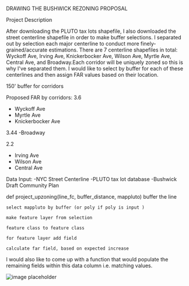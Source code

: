 DRAWING THE BUSHWICK REZONING PROPOSAL

Project Description

After downloading the PLUTO tax lots shapefile, I also downloaded the street centerline shapefile in order to make buffer selections. 
I separated out by selection each major centerline to conduct more finely-grained/accurate estimations. There are 7 centerline shapefiles
in total: Wyckoff Ave, Irving Ave, Knickerbocker Ave, Wilson Ave, Myrtle Ave, Central Ave, and Broadway.Each corridor will be uniquely 
zoned so this is why I've separated them. I would like to select by buffer for each of these centerlines and then assign FAR values based 
on their location.

150' buffer for corridors


Proposed FAR by corridors:
3.6
- Wyckoff Ave
- Myrtle Ave
- Knickerbocker Ave

3.44
-Broadway

2.2
- Irving Ave
- Wilson Ave
- Central Ave

Data Input:
-NYC Street Centerline
-PLUTO tax lot database
-Bushwick Draft Community Plan

def project_upzoning(line_fc, buffer_distance, mappluto)
	buffer the line

	select mappluto by buffer (or poly if poly is input )

	make feature layer from selection

	feature class to feature class

	for feature layer add field

	calculate far field, based on expected increase
	
I would also like to come up with a function that would populate the remaining fields within this data column i.e. matching <null> values.

![image placeholder](https://www.google.com/url?sa=i&source=images&cd=&cad=rja&uact=8&ved=2ahUKEwjIjp_b7creAhVkneAKHV7sC-gQjRx6BAgBEAU&url=https%3A%2F%2Fwww.brownstoner.com%2Fdevelopment%2Fbrooklyn-development-bushwick-rheingold-oda-all-year-123-melrose%2F&psig=AOvVaw0UDRPo2LCTKxQwajys_3Fz&ust=1541974715581659)

